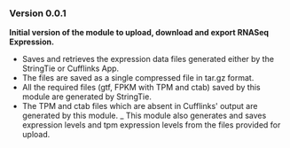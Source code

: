 ### Version 0.0.1
__Initial version of the module to upload, download and export RNASeq Expression.__
- Saves and retrieves the expression data files generated either by the StringTie or Cufflinks App.
- The files are saved as a single compressed file in tar.gz format.
- All the required files (gtf, FPKM with TPM and ctab) saved by this module are generated by StringTie.
- The TPM and ctab files which are absent in Cufflinks' output are generated by this module.
_ This module also generates and saves expression levels and tpm expression levels from the
  files provided for upload.
